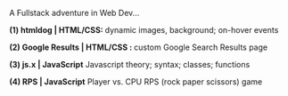 A Fullstack adventure in Web Dev... 


<strong>(1) htmldog | HTML/CSS: </strong>
dynamic images, background; on-hover events



<strong>(2) Google Results | HTML/CSS : </strong>
custom Google Search Results page



<strong>(3) js.x | JavaScript</strong>
Javascript theory; syntax; classes; functions



<strong>(4) RPS | JavaScript</strong>
Player vs. CPU RPS (rock paper scissors) game 

